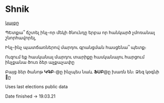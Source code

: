 # Shnik
[կայքը](http://shnik.pythonanywhere.com/)

ՊԵտքա՞ ճշտել ինչ-որ մեկի ծնունդը երբա որ հանկարծ չմոռանալ շնորհավորել, 

Ինչ-ինչ պատճառներով մարդու գրանցման հասցենա՞ պետք։

Ուզում եք հասկանալ մարդու տարիքը հասկանալու հարցում ինչքանա ծուռ ձեր աչքաչափը

Բայց ձեր ծանոթ **ԿԳԲ**-@ը ինչպես նաև **ՖՍԲ**@ը խառն են։ Ձեզ կօգնի :dog:ը 

Uses last elections public data

Date finished -> 19.03.21
